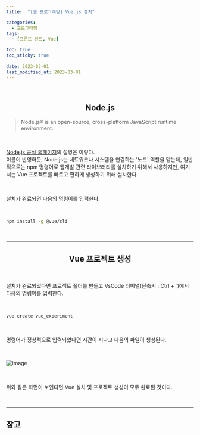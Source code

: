 ```yaml
---
title:  "[웹 프로그래밍] Vue.js 설치"

categories:
  - 프로그래밍
tags:
  - [프론트 엔드, Vue]

toc: true
toc_sticky: true
 
date: 2023-03-01
last_modified_at: 2023-03-01
---
```


<br/>

## <center>Node.js</center>

> Node.js® is an open-source, cross-platform JavaScript runtime environment.

<br/>

[Node.js 공식 홈페이지](https://nodejs.org/en/)의 설명은 이렇다.  
이름이 반영하듯, Node.js는 네트워크나 시스템을 연결하는 '노드' 역할을 맡는데, 일반적으로는 npm 명령어로 웹개발 관련 라이브러리를 설치하기 위해서 사용하지만, 여기서는 Vue 프로젝트를 빠르고 편하게 생성하기 위해 설치한다.  

<br/>

설치가 완료되면 다음의 명령어를 입력한다.  

<br/>

```bash
npm install -g @vue/cli
```

<br/>

---

## <center>Vue 프로젝트 생성</center>

<br/>

설치가 완료되었다면 프로젝트 폴더를 만들고 VsCode 터미널(단축키 : Ctrl + `)에서 다음의 명령어를 입력한다.

<br/>

```bash
vue create vue_experiment
```

<br/>

명령어가 정상적으로 입력되었다면 시간이 지나고 다음의 파일이 생성된다.  

<br/>

![image](https://user-images.githubusercontent.com/96360829/222071715-b6e1a856-6411-4e93-a4ad-c9d2e3b42a39.png)

<br/>

위와 같은 화면이 보인다면 Vue 설치 및 프로젝트 생성이 모두 완료된 것이다.

<br/>

---
<h2><b>참고</b></h2>